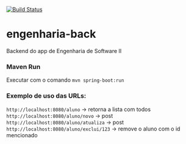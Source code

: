 [![Build Status](https://travis-ci.org/andressltz/engenharia-back.svg?branch=master)](https://travis-ci.org/andressltz/engenharia-back)


# engenharia-back
Backend do app de Engenharia de Software II

### Maven Run

Executar com o comando ``mvn spring-boot:run``

### Exemplo de uso das URLs:

``http://localhost:8080/aluno`` -> retorna a lista com todos  
``http://localhost:8080/aluno/novo`` -> post  
``http://localhost:8080/aluno/atualiza`` -> post  
``http://localhost:8080/aluno/exclui/123`` -> remove o aluno com o id mencionado    


